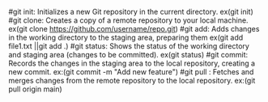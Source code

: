  #git init: Initializes a new Git repository in the current directory. ex(git init)
 #git clone: Creates a copy of a remote repository to your local machine. ex(git clone https://github.com/username/repo.git)
 #git add: Adds changes in the working directory to the staging area, preparing them  ex(git add file1.txt ||git add .)
 #git status: Shows the status of the working directory and staging area (changes to be committed). ex(git status)
 #git commit: Records the changes in the staging area to the local repository, creating a new commit. ex:(git commit -m "Add new feature")
 #git pull  : Fetches and merges changes from the remote repository to the local repository. ex:(git pull origin main)
 #
 #
 #
 #
